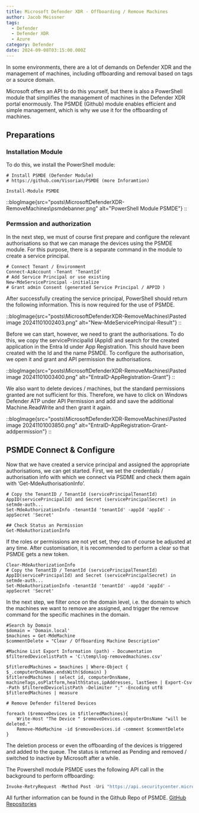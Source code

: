 ```yaml
---
title: Microsoft Defender XDR - Offboarding / Remove Machines
author: Jacob Meissner
tags:
  - Defender
  - Defender XDR
  - Azure
category: Defender
date: 2024-09-08T03:15:00.000Z
---
```


In some environments, there are a lot of demands on Defender XDR and the management of machines, including offboarding and removal based on tags or a source domain.

<!-- more -->

Microsoft offers an API to do this yourself, but there is also a PowerShell module that simplifies the management of machines in the Defender XDR portal enormously.
The PSMDE (Github) module enables efficient and simple management, which is why we use it for the offboarding of machines.

## Preparations

### Installation Module

To do this, we install the PowerShell module:

```powershell[install-psmde.ps1]
# Install PSMDE (Defender Module)
# https://github.com/Visorian/PSMDE (more Inforamtion)

Install-Module PSMDE
```

::blogImage{src="posts\MicrosoftDefenderXDR-RemoveMachines\psmdebanner.png" alt="PowerShell Module PSMDE"}
::

### Permssion and authorization

In the next step, we must of course first prepare and configure the relevant authorisations so that we can manage the devices using the PSMDE module. For this purpose, there is a separate command in the module to create a service principal.

```powershell[CreateServicePrincipal-PSMDE.ps1]
# Connect Tenant / Environment
Connect-AzAccount -Tenant 'TenantId'
# Add Service Principal or use existing
New-MdeServicePrincipal -initialize
# Grant admin Consent (generated Service Principal / APPID )
```

After successfully creating the service principal, PowerShell should return the following information. This is now required for the use of PSMDE.

::blogImage{src="posts\MicrosoftDefenderXDR-RemoveMachines\Pasted image 20241101002403.png" alt="New-MdeServicePrincipal-Result"}
::

Before we can start, however, we need to grant the authorisations. To do this, we copy the servicePrincipalId (AppId) and search for the created application in the Entra Id under App Registration. This should have been created with the Id and the name PSMDE.
To configure the authorisation, we open it and grant and API permission the authorisations.

::blogImage{src="posts\MicrosoftDefenderXDR-RemoveMachines\Pasted image 20241101003400.png" alt="EntraID-AppRegistration-Grant"}
::

We also want to delete devices / machines, but the standard permissions granted are not sufficient for this. Therefore, we have to click on Windows Defender ATP under API Permission and add and save the additional Machine.ReadWrite and then grant it again.

::blogImage{src="posts\MicrosoftDefenderXDR-RemoveMachines\Pasted image 20241101003850.png" alt="EntraID-AppRegistration-Grant-addpermission"}
::

## PSMDE Connect & Configure

Now that we have created a service principal and assigned the appropriate authorisations, we can get started. First, we set the credentials / authorisation info with which we connect via PSDME and check them again with ‘Get-MdeAuthorisationInfo’.

```powershell[MdeAuthorization-PSMDE.ps1]
# Copy the TenantID / TenantId (servicePrincipalTenantId) AppID(servicePrincipalId) and Secret (servicePrincipalSecret) in setmde-auth...
Set-MdeAuthorizationInfo -tenantId 'tenantId' -appId 'appId' -appSecret 'Secret'

## Check Status an Permission
Get-MdeAuthorizationInfo
```

If the roles or permissions are not yet set, they can of course be adjusted at any time. After customisation, it is recommended to perform a clear so that PSMDE gets a new token.

```powershell[Clear_Set-MdeAuthorization-PSMDE.ps1]
Clear-MdeAuthorizationInfo
# Copy the TenantID / TenantId (servicePrincipalTenantId) AppID(servicePrincipalId) and Secret (servicePrincipalSecret) in setmde-auth...
Set-MdeAuthorizationInfo -tenantId 'tenantId' -appId 'appId' -appSecret 'Secret'
```

In the next step, we filter once on the domain level, i.e. the domain to which the machines we want to remove are assigned, and trigger the remove command for the specific machines in the domain.

```powershell[RemoveMachines-PSMDE.ps1]
#Search by Domain
$domain = 'Domain.local'
$machines = Get-MdeMachine
$commentDelete = "Clear / Offboarding Machine Description"

#Machine List Export Information (path) - Documentation
$filteredDevicelistPath = 'C:\temp\log-removedmachines.csv'

$fitleredMachines = $machines | Where-Object { $_.computerDnsName.endsWith($domain) }
$fitleredMachines | select id, computerDnsName, machineTags,osPlatform,healthStatus,ipAddresses, lastSeen | Export-Csv -Path $filteredDevicelistPath -Delimiter ";" -Encoding utf8
$fitleredMachines | measure

# Remove Defender filtered Devices

foreach ($removeDevices in $fitleredMachines){
    Write-Host "The Device " $removeDevices.computerDnsName "will be deleted."
    Remove-MdeMachine -id $removeDevices.id -comment $commentDelete
}
```

The deletion process or even the offboarding of the devices is triggered and added to the queue. The status is returned as Pending and removed / switched to inactive by Microsoft after a while.

The Powershell module PSMDE uses the following API call in the background to perform offboarding:

```powershell
Invoke-RetryRequest -Method Post -Uri "https://api.securitycenter.microsoft.com/api/machines/$id/offboard" -body (ConvertTo-Json -InputObject @{ Comment = $comment })
```

All further information can be found in the Github Repo of PSMDE. [GitHub Repositories](https://github.com/Visorian/PSMDE)
